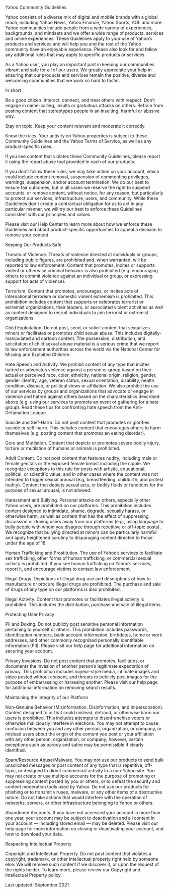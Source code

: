 Yahoo Community Guidelines

Yahoo consists of a diverse mix of digital and mobile brands with a global reach, including Yahoo News, Yahoo Finance, Yahoo Sports, AOL and more. Yahoo communities include people from a wide variety of experiences, backgrounds, and mindsets and we offer a wide range of products, services and online experiences. These Guidelines apply to your use of Yahoo’s products and services and will help you and the rest of the Yahoo community have an enjoyable experience. Please also look for and follow any additional rules that may apply to specific products or services. 

As a Yahoo user, you play an important part in keeping our communities vibrant and safe for all of our users. We greatly appreciate your help in ensuring that our products and services remain the positive, diverse and welcoming communities that we work so hard to foster.

In short

Be a good citizen. Interact, connect, and treat others with respect. Don’t engage in name-calling, insults or gratuitous attacks on others. Refrain from posting content that stereotypes people in an insulting, harmful or abusive way.

Stay on topic. Keep your content relevant and moderate it correctly.

Know the rules. Your activity on Yahoo properties is subject to these Community Guidelines and the Yahoo Terms of Service, as well as any product-specific rules. 

If you see content that violates these Community Guidelines, please report it using the report abuse tool provided in each of our products. 

If you don't follow these rules, we may take action on your account, which could include content removal, suspension of commenting privileges, warnings, suspension, and/or account termination. We do our best to ensure fair outcomes, but in all cases we reserve the right to suspend accounts, or remove content, without notice, for any reason, but particularly to protect our services, infrastructure, users, and community. While these Guidelines don't create a contractual obligation for us to act in any particular manner, we will try our best to enforce these Guidelines consistent with our principles and values. 

Please visit our Help Center to learn more about how we enforce these Guidelines and about product-specific opportunities to appeal a decision to remove your content.

Keeping Our Products Safe

Threats of Violence. Threats of violence directed at individuals or groups, including public figures, are prohibited and, when warranted, will be reported to law enforcement. Content that promotes, incites or supports violent or otherwise criminal behavior is also prohibited (e.g. encouraging others to commit violence against an individual or group, or expressing support for acts of violence).

Terrorism. Content that promotes, encourages, or incites acts of international terrorism or domestic violent extremism is prohibited. This prohibition includes content that supports or celebrates terrorist or extremist organizations, their leaders, or associated violent activities as well as content designed to recruit individuals to join terrorist or extremist organizations.

Child Exploitation. Do not post, send, or solicit content that sexualizes minors or facilitates or promotes child sexual abuse. This includes digitally-manipulated and cartoon content. The possession, distribution, and solicitation of child sexual abuse material is a serious crime that we report to law enforcement authorities across the world via the National Center for Missing and Exploited Children. 

Hate Speech and Activity. We prohibit content of any type that incites hatred or advocates violence against a person or group based on their actual or perceived race, color, ethnicity, national origin, religion, gender, gender identity, age, veteran status, sexual orientation, disability, health condition, disease, or political views or affiliation. We also prohibit the use of our services by groups and organizations that advocate or engage in violence and hatred against others based on the characteristics described above (e.g. using our services to promote an event or gathering for a hate group). Read these tips for confronting hate speech from the Anti-Defamation League.

Suicide and Self-Harm. Do not post content that promotes or glorifies suicide or self-harm. This includes content that encourages others to harm themselves (e.g. posting content that promotes an eating disorder).

Gore and Mutilation. Content that depicts or promotes severe bodily injury, torture or mutilation of humans or animals is prohibited.

Adult Content. Do not post content that features nudity, including male or female genitals or the exposed female breast including the nipple. We recognize exceptions to this rule for posts with artistic, educational, political, or scientific value, and in other cases where the content was not intended to trigger sexual arousal (e.g, breastfeeding, childbirth, and protest nudity). Content that depicts sexual acts, or bodily fluids or functions for the purpose of sexual arousal, is not allowed. 

Harassment and Bullying. Personal attacks on others, especially other Yahoo users, are prohibited on our platforms. This prohibition includes content designed to intimidate, shame, degrade, sexually harass, or otherwise harm, as well as content that has the effect of suppressing discussion or driving users away from our platforms (e.g., using language to bully people with whom you disagree through repetitive or off-topic posts). We recognize that bullying directed at minors can be particularly harmful and apply heightened scrutiny to disparaging content directed to those under the age of 18.

Human Trafficking and Prostitution. The use of Yahoo’s services to facilitate sex trafficking, other forms of human trafficking, or commercial sexual activity is prohibited. If you see human trafficking on Yahoo’s services, report it, and encourage victims to contact law enforcement.

Illegal Drugs. Depictions of illegal drug use and descriptions of how to manufacture or procure illegal drugs are prohibited. The purchase and sale of drugs of any type on our platforms is also prohibited.

Illegal Activity. Content that promotes or facilitates illegal activity is prohibited. This includes the distribution, purchase and sale of illegal items.

Protecting User Privacy

PII and Doxing. Do not publicly post sensitive personal information pertaining to yourself or others. This prohibition includes passwords, identification numbers, bank account information, birthdates, home or work addresses, and other commonly recognized personally identifiable information (PII). Please visit our help page for additional information on securing your account.   

Privacy Invasions. Do not post content that promotes, facilitates, or documents the invasion of another person’s legitimate expectation of privacy. This prohibition includes voyeur-style media, intimate images and video posted without consent, and threats to publicly post images for the purpose of embarrassing or harassing another. Please visit our help page for additional information on removing search results.

Maintaining the Integrity of our Platform

Non-Genuine Behavior (Misinformation, Disinformation, and Impersonation). Content designed to or that could mislead, defraud, or otherwise harm our users is prohibited. This includes attempts to disenfranchise voters or otherwise maliciously interfere in elections. You may not attempt to cause confusion between you and any other person, organization, or company, or mislead users about the origin of the content you post or your affiliation with any other person, organization, or company; however, certain exceptions such as parody and satire may be permissible if clearly identified.

Spam/Resource Abuse/Malware. You may not use our products to send bulk unsolicited messages or post content of any type that is repetitive, off-topic, or designed to direct commercial activity to a non-Yahoo site. You may not create or use multiple accounts for the purpose of promoting or suppressing content posted by you or others, or to defeat the security and content moderation tools used by Yahoo. Do not use our products for phishing or to transmit viruses, malware, or any other items of a destructive nature. Do not take actions that would interfere with the operation of networks, servers, or other infrastructure belonging to Yahoo or others.

Abandoned Accounts. If you have not accessed your account in more than one year, your account may be subject to deactivation and all content in your account — including stored email — may be deleted. Please visit our help page for more information on closing or deactivating your account, and how to download your data.

Respecting Intellectual Property

Copyright and Intellectual Property. Do not post content that violates a copyright, trademark, or other intellectual property right held by someone else. We will remove such content if we discover it, or upon the request of the rights holder. To learn more, please review our Copyright and Intellectual Property policy.

Last updated: September 2021